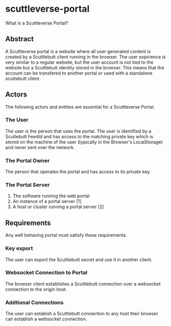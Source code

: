 # scuttleverse-portal

What is a Scuttleverse Portal?

## Abstract

A Scuttleverse portal is a website where all user generated content is created by a Scuttlebutt client running in the browser. The user expirience is very similar to a regular website, but the user account is not tied to the website but a Scuttlebutt identity stored in the browser. This means that the account can be transfered to another portal or used with a standalone scuttebutt client.

## Actors

The following actors and entities are essential for a Scuttleverse Portal.

### The User

The user is the person that uses the portal. The user is identified by a Scutlebutt FeedId and has access to the matching private key which is stored on the machine of the user (typically in the Browser's LocalStorage) and never sent over the network.

### The Portal Owner

The person that operates the portal and has access to its private key.

### The Portal Server

1. The software running the web portal
2. An instance of a portal server [1]
3. A host or cluster running a portal server [2]

## Requirements

Any well behaving portal must satisfy these requirements.

### Key export

The user can export the Scuttlebutt secret and use it in another client.

### Websocket Connection to Portal

The browser client establishes a Scuttlebutt connection over a websocket connection to the origin host.

### Addtional Connections

The user can estabish a Scuttlebutt connection to any host their browser can establish a websocket connection.
